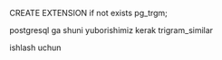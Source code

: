 CREATE EXTENSION if not exists pg_trgm; 

postgresql ga shuni yuborishimiz kerak  trigram_similar

ishlash uchun
